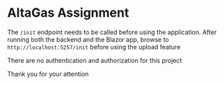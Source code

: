 # AltaGas Assignment

The `/init` endpoint needs to be called before using the application.
After running both the backend and the Blazor app, browse to `http://localhost:5257/init` before using the upload feature

There are no authentication and authorization for this project


Thank you for your attention